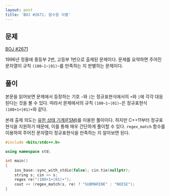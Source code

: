 ```yaml
---
layout: post
title: 'BOJ #2671: 잠수함 식별'
---
```


## 문제
[BOJ #2671](https://www.acmicpc.net/problem/2671)

1996년 정올에 중등부 2번, 고등부 1번으로 출제된 문제이다. 문제를 요약하면 주어진 문자열이 규칙 `(100~1~|01)~`를 만족하는 지 판별하는 문제이다.

## 풀이
본문을 읽어보면 문제에서 등장하는 기호 `~`와 `|`는 정규표현식에서의 `+`와 `|`에 각각 대응된다는 것을 볼 수 있다. 따라서 문제에서의 규칙 `(100~1~|01)~`은 정규표현식 `(100+1+|01)+`와 같다. 

본래 출제 의도는 [유한 상태 기계(FSM)](https://ko.wikipedia.org/wiki/%EC%9C%A0%ED%95%9C_%EC%83%81%ED%83%9C_%EA%B8%B0%EA%B3%84)를 이용한 풀이이다. 하지만 C++11부터 정규표현식을 지원하기 때문에, 이를 통해 매우 간단하게 풀이할 수 있다. `regex_match` 함수를 이용하여 주어진 문자열이 정규표현식을 만족하는 지 알아보면 된다.

```cpp
#include <bits/stdc++.h>

using namespace std;

int main()
{
    ios_base::sync_with_stdio(false); cin.tie(nullptr);
    string s; cin >> s;
    regex re("(100+1+|01)+");
    cout << (regex_match(s, re) ? "SUBMARINE" : "NOISE");
}
```
